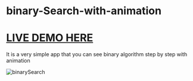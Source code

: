 # binary-Search-with-animation
# [LIVE DEMO HERE](https://mahdifakhr.github.io/binary-search-visualization/)

It is a very simple app that you can see binary algorithm step by step with animation

![binarySearch](http://s7.picofile.com/file/8377135076/binarySearch.gif)

